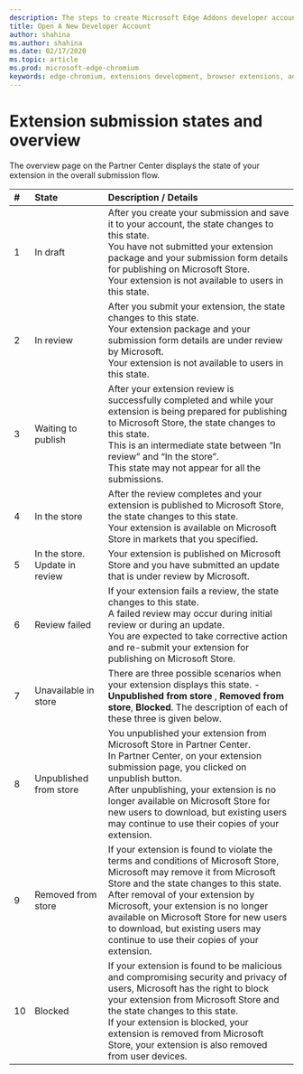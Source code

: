 ```yaml
---
description: The steps to create Microsoft Edge Addons developer account on Partner center.
title: Open A New Developer Account
author: shahina
ms.author: shahina
ms.date: 02/17/2020
ms.topic: article
ms.prod: microsoft-edge-chromium
keywords: edge-chromium, extensions development, browser extensions, addons, partner center, developer
---
```


# Extension submission states and overview

The overview page on the Partner Center displays the state of your extension in the overall submission flow. 

| # | State | Description / Details |  
|:--- |:--- |:--- | 
| 1 | In draft | After you create your submission and save it to your account, the state changes to this state.  <br> You have not submitted your extension package and your submission form details for publishing on Microsoft Store. <br> Your extension is not available to users in this state. |
| 2| In review | After you submit your extension, the state changes to this state.  <br> Your extension package and your submission form details are under review by Microsoft. <br> Your extension is not available to users in this state.  |
| 3| Waiting to publish | After your extension review is successfully completed and while your extension is being prepared for publishing to Microsoft Store, the state changes to this state. <br> This is an intermediate state between “In review” and “In the store”. <br> This state may not appear for all the submissions. |
| 4| In the store | After the review completes and your extension is published to Microsoft Store, the state changes to this state. <br> Your extension is available on Microsoft Store in markets that you specified.  |
| 5 | In the store. Update in review | Your extension is published on Microsoft Store and you have submitted an update that is under review by Microsoft.  |
| 6 | Review failed | If your extension fails a review, the state changes to this state.  <br> A failed review may occur during initial review or during an update.  <br> You are expected to take corrective action and re-submit your extension for publishing on Microsoft Store.  |
| 7 | Unavailable in store | There are three possible scenarios when your extension displays this state. - **Unpublished from store** , **Removed from store**, **Blocked**. The description of each of these three is given below.  |
| 8 | Unpublished from store | You unpublished your extension from Microsoft Store in Partner Center.  <br> In Partner Center, on your extension submission page, you clicked on unpublish button. <br> After unpublishing, your extension is no longer available on Microsoft Store for new users to download, but existing users may continue to use their copies of your extension.  |
| 9 | Removed from store | If your extension is found to violate the terms and conditions of Microsoft Store, Microsoft may remove it from Microsoft Store and the state changes to this state.  <br> After removal of your extension by Microsoft, your extension is no longer available on Microsoft Store for new users to download, but existing users may continue to use their copies of your extension.  |
| 10 | Blocked | If your extension is found to be malicious and compromising security and privacy of users, Microsoft has the right to block your extension from Microsoft Store and the state changes to this state.  <br> If your extension is blocked, your extension is removed from Microsoft Store, your extension is also removed from user devices.  |
